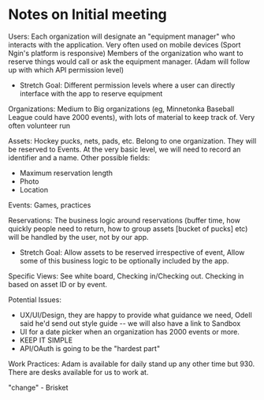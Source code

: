 # Notes on Initial meeting

Users:  Each organization will designate an "equipment manager" who interacts with the application.  Very often used on mobile devices (Sport Ngin's platform is responsive)  Members of the organization who want to reserve things would call or ask the equipment manager.  (Adam will follow up with which API permission level)
  - Stretch Goal:  Different permission levels where a user can directly interface with the app to reserve equipment

Organizations:  Medium to Big organizations (eg, Minnetonka Baseball League could have 2000 events), with lots of material to keep track of.  Very often volunteer run

Assets: Hockey pucks, nets, pads, etc.  Belong to one organization.  They will be reserved to Events.  At the very basic level, we will need to record an identifier and a name.  Other possible fields:
  * Maximum reservation length
  * Photo
  * Location

Events:  Games, practices

Reservations:  The business logic around reservations (buffer time, how quickly people need to return, how to group assets [bucket of pucks] etc) will be handled by the user, not by our app.
  - Stretch Goal:  Allow assets to be reserved irrespective of event, Allow some of this business logic to be optionally included by the app.

Specific Views:  See white board, Checking in/Checking out.  Checking in based on asset ID or by event.

Potential Issues:
- UX/UI/Design, they are happy to provide what guidance we need, Odell said he'd send out style guide -- we will also have a link to Sandbox
- UI for a date picker when an organization has 2000 events or more.
- KEEP IT SIMPLE
- API/OAuth is going to be the "hardest part"

Work Practices:  Adam is available for daily stand up any other time but 930.  There are desks available for us to work at.

"change" - Brisket
